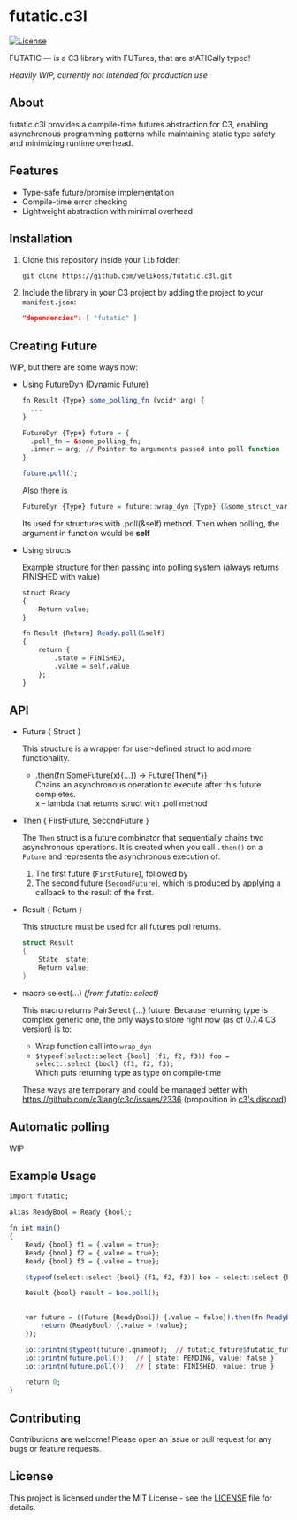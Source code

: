 # futatic.c3l

[![License](https://img.shields.io/badge/license-MIT-blue.svg)](LICENSE)

FUTATIC — is a C3 library with FUTures, that are stATICally typed!

*Heavily WIP, currently not intended for production use*

## About

futatic.c3l provides a compile-time futures abstraction for C3, enabling asynchronous programming patterns while maintaining static type safety and minimizing runtime overhead.

## Features

- Type-safe future/promise implementation
- Compile-time error checking
- Lightweight abstraction with minimal overhead

## Installation

1. Clone this repository inside your `lib` folder:
   ```4d
   git clone https://github.com/velikoss/futatic.c3l.git
   ```

2. Include the library in your C3 project by adding the project to your `manifest.json`:
   ```json
   "dependencies": [ "futatic" ]
   ```

## Creating Future

WIP, but there are some ways now:

- Using FutureDyn (Dynamic Future)
  
  ```r
  fn Result {Type} some_polling_fn (void* arg) {
    ...
  }
  
  FutureDyn {Type} future = {
    .poll_fn = &some_polling_fn;
    .inner = arg; // Pointer to arguments passed into poll function
  }

  future.poll();
  ```
  Also there is
  ```r
  FutureDyn {Type} future = future::wrap_dyn {Type} (&some_struct_var);
  ```
  Its used for structures with .poll(&self) method. Then when polling, the argument in function would be **self**

- Using structs
  
  Example structure for then passing into polling system (always returns FINISHED with value)
  ```r
  struct Ready
  {
      Return value;
  }
  
  fn Result {Return} Ready.poll(&self)
  {
      return {
          .state = FINISHED,
          .value = self.value
      };
  }
  ```
## API
- Future { Struct }

  This structure is a wrapper for user-defined struct to add more functionality.
  
  - .then(fn SomeFuture(x){...}) → Future{Then{*}}<br>
  Chains an asynchronous operation to execute after this future completes.<br>
  x - lambda that returns struct with .poll method

- Then { FirstFuture, SecondFuture }

  The `Then` struct is a future combinator that sequentially chains two asynchronous operations. It is created when you call `.then()` on a `Future` and represents the asynchronous execution of:

  1. The first future (`FirstFuture`), followed by  
  2. The second future (`SecondFuture`), which is produced by applying a callback to the result of the first.

- Result { Return }
  
  This structure must be used for all futures poll returns. 
  ```c
  struct Result 
  {
      State  state;
      Return value;
  }
  ```
- macro select(...) *(from futatic::select)*
  
  This macro returns PairSelect {...} future.
  Because returning type is complex generic one, the only ways to store right now (as of 0.7.4 C3 version) is to:
  - Wrap function call into `wrap_dyn`
  - `$typeof(select::select {bool} (f1, f2, f3)) foo = select::select {bool} (f1, f2, f3);`<br>
    Which puts returning type as type on compile-time

  These ways are temporary and could be managed better with https://github.com/c3lang/c3c/issues/2336 (proposition in [c3's discord](https://discord.com/channels/650345951868747808/1398709064585842709))

## Automatic polling

WIP

## Example Usage

```r
import futatic;

alias ReadyBool = Ready {bool};

fn int main()
{    
    Ready {bool} f1 = {.value = true};
    Ready {bool} f2 = {.value = true};
    Ready {bool} f3 = {.value = true};

    $typeof(select::select {bool} (f1, f2, f3)) boo = select::select {bool} (f1, f2, f3); // WIP

    Result {bool} result = boo.poll();

    
    var future = ((Future {ReadyBool}) {.value = false}).then(fn ReadyBool(bool value) { // WIP, var because complex generic
        return (ReadyBool) {.value = !value};
    });

    io::printn($typeof(future).qnameof);  // futatic_future$futatic_future_then$futatic$bool$.Ready$futatic$bool$.Ready$.Then$::Future
    io::printn(future.poll());  // { state: PENDING, value: false }
    io::printn(future.poll());  // { state: FINISHED, value: true }

    return 0;
}
```

## Contributing

Contributions are welcome! Please open an issue or pull request for any bugs or feature requests.

## License

This project is licensed under the MIT License - see the [LICENSE](LICENSE) file for details.
